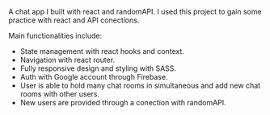 A chat app I built with react and randomAPI. I used this project to gain some practice with react and API conections.

Main functionalities include:
- State management with react hooks and context.
- Navigation with react router.
- Fully responsive design and styling with SASS.
- Auth with Google account through Firebase.
- User is able to hold many chat rooms in simultaneous and add new chat rooms with other users.
- New users are provided through a conection with randomAPI.